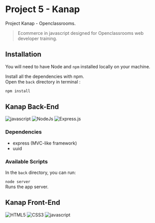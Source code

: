 # Project 5 - Kanap
Project Kanap - Openclassrooms.
> Ecommerce in javascript designed for Openclassrooms web developer training.

## Installation
You will need to have Node and `npm` installed locally on your machine.

Install all the dependencies with npm.\
Open the `back` directory in terminal :
```bash
npm install
```

## Kanap Back-End
![javascript](https://img.shields.io/badge/Javascript-323330?style=for-the-badge&logo=javascript&logoColor=F7DF1E)
![NodeJs](https://img.shields.io/badge/NodeJs-339933?style=for-the-badge&logo=nodedotjs&logoColor=white)
![Express.js](https://img.shields.io/badge/Express.js-EEEEEE?style=for-the-badge&logo=express&logoColor=black)
### Dependencies
* express (MVC-like framework)
* uuid

### Available Scripts
In the `back` directory, you can run:

`node server`\
Runs the app server.

## Kanap Front-End
![HTML5](https://img.shields.io/badge/HTML5-E34F26?style=for-the-badge&logo=html5&logoColor=white)
![CSS3](https://img.shields.io/badge/CSS3-1572B6?style=for-the-badge&logo=css3&logoColor=white)
![javascript](https://img.shields.io/badge/Javascript-323330?style=for-the-badge&logo=javascript&logoColor=F7DF1E)

